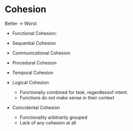 # Cohesion

Better -> Worst

* Functional Cohesion:

* Sequential Cohesion
* Communicational Cohesion
* Procedural Cohesion
* Temporal Cohesion
* Logical Cohesion
    - Functionaliy combined for task, regardlessof intent.
    - Functions do not make sense in their context
* Coincidental Cohesion
    - Functionality arbitrarily grouped
    - Lack of any cohesion at all
